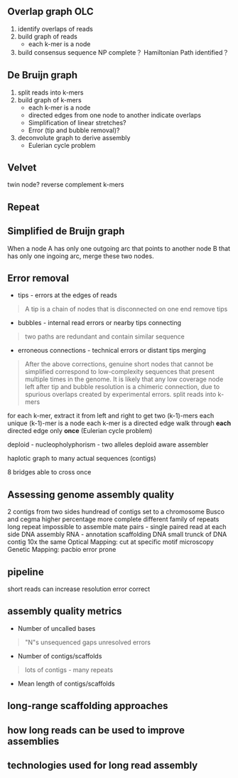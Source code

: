 ## Overlap graph OLC
1. identify overlaps of reads
2. build graph of reads
	* each k-mer is a node
3. build consensus sequence
NP complete？
Hamiltonian Path identified？
## De Bruijn graph
1. split reads into k-mers
2. build graph of k-mers
	* each k-mer is a node
	* directed edges from one node to another indicate overlaps
	* Simplification of linear stretches?
	* Error (tip and bubble removal)?
3. deconvolute graph to derive assembly
	* Eulerian cycle problem
## Velvet
twin node?
reverse complement k-mers
## Repeat

## Simplified de Bruijn graph
When a node A has only one outgoing arc that points to another node B that has only one ingoing arc, merge these two nodes.
## Error removal
* tips - errors at the edges of reads
> A tip is a chain of nodes that is disconnected on one end
> remove tips
* bubbles - internal read errors or nearby tips connecting
> two paths are redundant and contain similar sequence
* erroneous connections - technical errors or distant tips merging
> After the above corrections, genuine short nodes that cannot be simplified correspond to low-complexity sequences that present multiple times in the genome.
> It is likely that any low coverage node left after tip and bubble resolution is a chimeric connection, due to spurious overlaps created by experimental errors.
split reads into k-mers

for each k-mer, extract it from left and right to get two (k-1)-mers
each unique (k-1)-mer is a node
each k-mer is a directed edge 
walk through **each** directed edge only **once** (Eulerian cycle problem)




deploid - nucleopholyphorism - two alleles
deploid aware assembler

haplotic
graph to many actual sequences (contigs)

8 bridges able to cross once


## Assessing genome assembly quality

2 contigs from two sides 
hundread of contigs set to a chromosome
Busco and cegma higher percentage more complete
 different family of repeats 
 long repeat impossible to assemble
 mate pairs - single paired read at each side
 DNA assembly
 RNA - annotation
 scaffolding DNA
 small trunck of DNA 
 contig
 10x the same
 Optical Mapping: cut at specific motif microscopy
 Genetic Mapping:
 pacbio error prone

## pipeline

 short reads can increase resolution 
 error correct 

## assembly quality metrics
* Number of uncalled bases
> "N"s
> unsequenced gaps
> unresolved errors
* Number of contigs/scaffolds
> lots of contigs - many repeats
> 
* Mean length of contigs/scaffolds
## long-range scaffolding approaches
## how long reads can be used to improve assemblies
## technologies used for long read assembly
<!--stackedit_data:
eyJoaXN0b3J5IjpbMTgyNDAwNDc5MywxNzkyMTk5MDMxLC0xNz
Y0NTc0NTY3LDYwOTM1Mzk0LC0yMjIxNjcxMDQsMTcxMDk1MzQx
OCwxMzk3OTA3NTEyLC0xNTM4MjUwMTkyLC0xNDE1MzIwNTk2LC
0xODA2Mjk2NjI1LDIwMTI3Mjc3NzEsLTE5MTAwNTIyOTEsLTEx
OTc3NjAwNCwtNTc1OTQzNDg3LC0xMjQ1OTgxOTExLC01Nzg0Mj
Y3MTEsNTM2ODUxOTA1LDQzODczMTIwOSwxNDQzMDAzOTQzLC0x
NDEwMjI0ODNdfQ==
-->